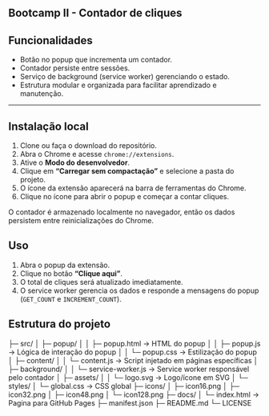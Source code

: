 ## Bootcamp II - Contador de cliques

## Funcionalidades

- Botão no popup que incrementa um contador.
- Contador persiste entre sessões.
- Serviço de background (service worker) gerenciando o estado.
- Estrutura modular e organizada para facilitar aprendizado e manutenção.

---

## Instalação local

1. Clone ou faça o download do repositório.
2. Abra o Chrome e acesse `chrome://extensions`.
3. Ative o **Modo do desenvolvedor**.
4. Clique em **“Carregar sem compactação”** e selecione a pasta do projeto.
5. O ícone da extensão aparecerá na barra de ferramentas do Chrome.
6. Clique no ícone para abrir o popup e começar a contar cliques.

O contador é armazenado localmente no navegador, então os dados persistem entre reinicializações do Chrome.

## Uso

1. Abra o popup da extensão.
2. Clique no botão **“Clique aqui”**.
3. O total de cliques será atualizado imediatamente.
4. O service worker gerencia os dados e responde a mensagens do popup (`GET_COUNT` e `INCREMENT_COUNT`).

## Estrutura do projeto

├─ src/
│ ├─ popup/
│ │ ├─ popup.html -> HTML do popup
│ │ ├─ popup.js -> Lógica de interação do popup
│ │ └─ popup.css -> Estilização do popup
│ ├─ content/
│ │ └─ content.js -> Script injetado em páginas específicas
│ ├─ background/
│ │ └─ service-worker.js -> Service worker responsável pelo contador
│ ├─ assets/
│ │ └─ logo.svg -> Logo/ícone em SVG
│ └─ styles/
│ └─ global.css -> CSS global
├─ icons/
│ ├─ icon16.png
│ ├─ icon32.png
│ ├─ icon48.png
│ └─ icon128.png
├─ docs/
│ └─ index.html -> Pagina para GitHub Pages
├─ manifest.json
├─ README.md
└─ LICENSE
